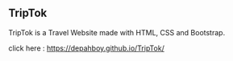 ## TripTok
TripTok is a Travel Website made with HTML, CSS and Bootstrap.

click here : https://depahboy.github.io/TripTok/
